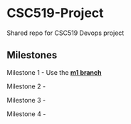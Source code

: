 # CSC519-Project
Shared repo for CSC519 Devops project

## Milestones
Milestone 1 - Use the [**m1 branch**](https://github.ncsu.edu/dmolugu/CSC519-Project/tree/m1)

Milestone 2 -

Milestone 3 - 

Milestone 4 - 
